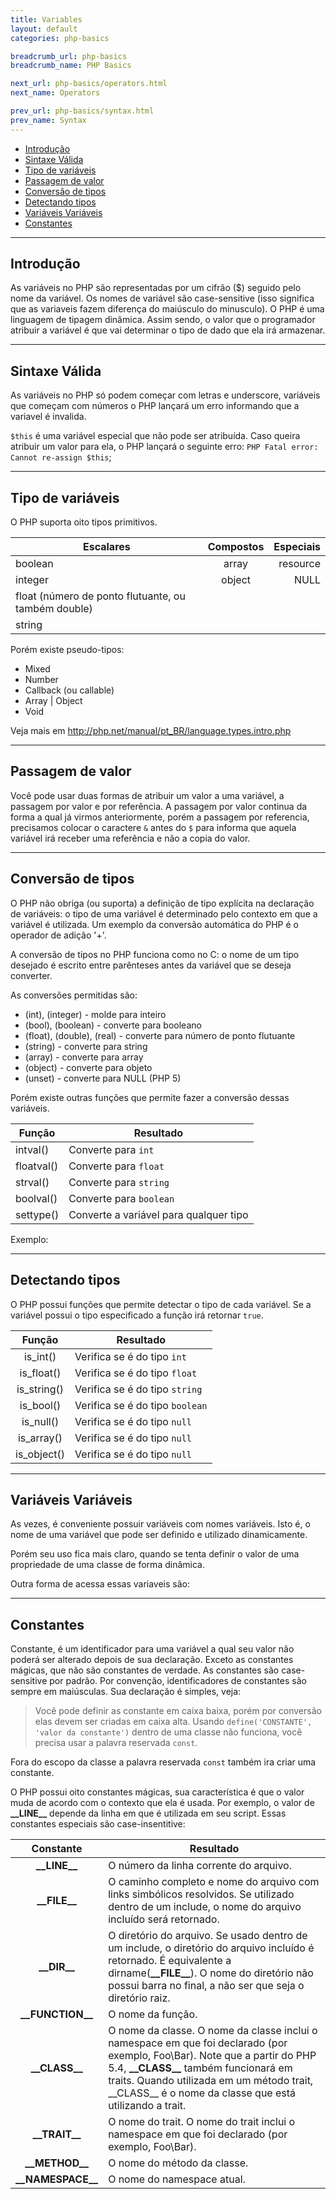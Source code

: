 ```yaml
---
title: Variables
layout: default
categories: php-basics

breadcrumb_url: php-basics
breadcrumb_name: PHP Basics

next_url: php-basics/operators.html
next_name: Operators

prev_url: php-basics/syntax.html
prev_name: Syntax
---
```


* [Introdução](#introduo)
* [Sintaxe Válida](#sintaxe-vlida)
* [Tipo de variáveis](#tipo-de-variveis)
* [Passagem de valor](#passagem-de-valor)
* [Conversão de tipos](#converso-de-tipos)
* [Detectando tipos](#detectando-tipos)
* [Variáveis Variáveis](#variveis-variveis)
* [Constantes](#constantes)

***

## Introdução
As variáveis no PHP são representadas por um cifrão ($) seguido pelo nome da variável. Os nomes de variável são case-sensitive (isso significa que as variaveis fazem diferença do maiúsculo do minusculo). O PHP é uma linguagem de tipagem dinâmica. Assim sendo, o valor que o programador atribuir a variável é que vai determinar o tipo de dado que ela irá armazenar.

<script src="https://gist.github.com/alefcastelo/df36ce3a3ff82bd32d9974af4492c51b.js"></script>

***

## Sintaxe Válida
As variáveis no PHP só podem começar com letras e underscore, variáveis que começam com números o PHP lançará um erro informando que a variavel é invalida.

<script src="https://gist.github.com/alefcastelo/63e274a2420e2065fa93a3d50ab9460e.js"></script>

`$this` é uma variável especial que não pode ser atribuída. Caso queira atribuir um valor para ela, o PHP lançará o seguinte erro: `PHP Fatal error:  Cannot re-assign $this`;

***

## Tipo de variáveis    
O PHP suporta oito tipos primitivos.

| Escalares                                           | Compostos     | Especiais  |
| --------------------------------------------------- |:-------------:| ----------:|
| boolean                                             | array         | resource   |
| integer                                             | object        | NULL       |
| float (número de ponto flutuante, ou também double) |               |            |
| string                                              |               |            |

Porém existe pseudo-tipos:
* Mixed
* Number
* Callback (ou callable)
* Array | Object
* Void

Veja mais em http://php.net/manual/pt_BR/language.types.intro.php

***

## Passagem de valor
Você pode usar duas formas de atribuir um valor a uma variável, a passagem por valor e por referência. A passagem por valor continua da forma a qual já virmos anteriormente, porém a passagem por referencia, precisamos colocar o caractere `&` antes do `$` para informa que aquela variável irá receber uma referência e não a copia do valor.

<script src="https://gist.github.com/alefcastelo/4aa4d283e182836780b6b0139a86392d.js"></script>

***

## Conversão de tipos 
O PHP não obriga (ou suporta) a definição de tipo explícita na declaração de variáveis: o tipo de uma variável é determinado pelo contexto em que a variável é utilizada. Um exemplo da conversão automática do PHP é o operador de adição '+'.

<script src="https://gist.github.com/alefcastelo/ae54ebeb0434076ed49778362f9c132d.js"></script>

A conversão de tipos no PHP funciona como no C: o nome de um tipo desejado é escrito entre parênteses antes da variável que se deseja converter.

<script src="https://gist.github.com/alefcastelo/2eb14e4c10f5109da400b5b96b4291ab.js"></script>

As conversões permitidas são:
* (int), (integer) - molde para inteiro
* (bool), (boolean) - converte para booleano
* (float), (double), (real) - converte para número de ponto flutuante
* (string) - converte para string
* (array) - converte para array
* (object) - converte para objeto
* (unset) - converte para NULL (PHP 5)

Porém existe outras funções que permite fazer a conversão dessas variáveis.

| Função       | Resultado                               |
| ------------ |-----------------------------------------|
| intval()     | Converte para `int`                     |
| floatval()   | Converte para `float`                   |
| strval()     | Converte para `string`                  |
| boolval()    | Converte para `boolean`                 |
| settype()    | Converte a variável para qualquer tipo  |

Exemplo: 

<script src="https://gist.github.com/alefcastelo/ff5ae199a77c4637d624dbabc45c54dd.js"></script>

***

## Detectando tipos
O PHP possui funções que permite detectar o tipo de cada variável. Se a variável possui o tipo especificado a função irá retornar `true`.


| Função       | Resultado                               |
|:------------:|-----------------------------------------|
| is_int()     | Verifica se é do tipo `int`             |
| is_float()   | Verifica se é do tipo `float`           |
| is_string()  | Verifica se é do tipo `string`          |
| is_bool()    | Verifica se é do tipo `boolean`         |
| is_null()    | Verifica se é do tipo `null`            |
| is_array()   | Verifica se é do tipo `null`            |
| is_object()  | Verifica se é do tipo `null`            |

***

##  Variáveis Variáveis
As vezes, é conveniente possuir variáveis com nomes variáveis. Isto é, o nome de uma variável que pode ser definido e utilizado dinamicamente. 

<script src="https://gist.github.com/alefcastelo/e5202ddf82268c546f7261ad07c55765.js"></script>

Porém seu uso fica mais claro, quando se tenta definir o valor de uma propriedade de uma classe de forma dinâmica.

<script src="https://gist.github.com/alefcastelo/bbba65ac9ad55344b8534d61cb575a8a.js"></script>

Outra forma de acessa essas variaveis são:

<script src="https://gist.github.com/alefcastelo/8496d51de74fa29e456eede7fdd168d0.js"></script>

***

## Constantes
Constante, é um identificador para uma variável a qual seu valor não poderá ser alterado depois de sua declaração. Exceto as constantes mágicas, que não são constantes de verdade. As constantes são case-sensitive por padrão. Por convenção, identificadores de constantes são sempre em maiúsculas. Sua declaração é simples, veja:

<script src="https://gist.github.com/alefcastelo/90e67cf4e236e40bfed5aa164db9d853.js"></script>

> Você pode definir as constante em caixa baixa, porém por conversão elas devem ser criadas em caixa alta. Usando `define('CONSTANTE', 'valor da constante')` dentro de uma classe não funciona, você precisa usar a palavra reservada `const`.

<script src="https://gist.github.com/alefcastelo/219cfa0b910d1d618573b9bc5e4dcbcb.js"></script>

Fora do escopo da classe a palavra reservada `const` também ira criar uma constante.

<script src="https://gist.github.com/alefcastelo/2ab0e9aeae04fe4e76343513c5d89111.js"></script>

O PHP possui oito constantes mágicas, sua característica é que o valor muda de acordo com o contexto que ela é usada. Por exemplo, o valor de **\_\_LINE\_\_** depende da linha em que é utilizada em seu script. Essas constantes especiais são case-insentitive:

<script src="https://gist.github.com/alefcastelo/eb0b17818698e3c1d10a3936c29a2cac.js"></script>

| Constante             | Resultado                               |
|:---------------------:| --------------------------------------- |
| **\_\_LINE\_\_**      | O número da linha corrente do arquivo.             |
| **\_\_FILE\_\_**      | O caminho completo e nome do arquivo com links simbólicos resolvidos. Se utilizado dentro de um include, o nome do arquivo incluído será retornado. |
| **\_\_DIR\_\_**       |  O diretório do arquivo. Se usado dentro de um include, o diretório do arquivo incluído é retornado. É equivalente a dirname(**\_\_FILE\_\_**). O nome do diretório não possui barra no final, a não ser que seja o diretório raiz. |
| **\_\_FUNCTION\_\_**  | O nome da função. |
| **\_\_CLASS\_\_**     | O nome da classe. O nome da classe inclui o namespace em que foi declarado (por exemplo, Foo\Bar). Note que a partir do PHP 5.4, **\_\_CLASS\_\_** também funcionará em traits. Quando utilizada em um método trait, \_\_CLASS\_\_ é o nome da classe que está utilizando a trait. |
| **\_\_TRAIT\_\_**     | O nome do trait. O nome do trait inclui o namespace em que foi declarado (por exemplo, Foo\Bar).   |
| **\_\_METHOD\_\_**    | O nome do método da classe.             |
| **\_\_NAMESPACE\_\_** | O nome do namespace atual.             |
